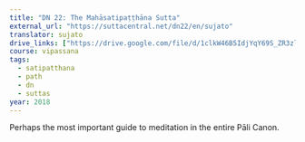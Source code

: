 ```yaml
---
title: "DN 22: The Mahāsatipaṭṭhāna Sutta"
external_url: "https://suttacentral.net/dn22/en/sujato"
translator: sujato
drive_links: ["https://drive.google.com/file/d/1clkW46B5IdjYqY69S_ZR3zl_7kwuQl7q/view?usp=drivesdk"]
course: vipassana
tags:
  - satipatthana
  - path
  - dn
  - suttas
year: 2018
---
```


Perhaps the most important guide to meditation in the entire Pāli Canon.
